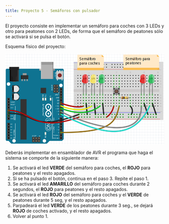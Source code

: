 ```yaml
---
title: Proyecto 5 - Semáforos con pulsador
---
```


El proyecto consiste en implementar un semáforo para coches con 3 LEDs y otro para peatones con 2 LEDs,  de forma que el semáforo de peatones sólo se activará si se pulsa el botón.

Esquema físico del proyecto:

![Esquema físico del proyecto 5](imagenes/proyecto5-esquema.png)

Deberás implementar en ensamblador de AVR el programa que haga el sistema se comporte de la siguiente manera:

1. Se activará el led **VERDE** del semáforo para coches, el **ROJO** para peatones y el resto apagados.
2. Si se ha pulsado el botón, continua en el paso 3. Repite el paso 1.
3. Se activará el led **AMARILLO** del semáforo para coches durante 2 segundos, el **ROJO** para peatones y el resto apagados.
4. Se activará el led **ROJO** del semáforo para coches y el **VERDE** de peatones durante 5 seg, y el resto apagados.
5. Parpadeará el led **VERDE** de los peatones durante 3 seg., se dejará **ROJO** de coches activado, y el resto apagados.
6. Volver al punto 1.

